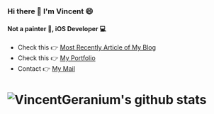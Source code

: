 ### Hi there 👋 I'm Vincent 😄

#### Not a painter 🎨, iOS Developer 💻

- Check this 👉 [Most Recently Article of My Blog](https://vincentgeranium.github.io/ios,/swift/2020/07/17/inflearnConcurrency-1.html)
- Check this 👉 [My Portfolio](https://github.com/VincentGeranium/Resume)
- Contact    👉 [My Mail](kwangjun3952@gmail.com)

# ![VincentGeranium's github stats](https://github-readme-stats.vercel.app/api?username=vincentgeranium&show_icons=true)

<!--
**VincentGeranium/VincentGeranium** is a ✨ _special_ ✨ repository because its `README.md` (this file) appears on your GitHub profile.

Here are some ideas to get you started:

- 🔭 I’m currently working on ...
- 🌱 I’m currently learning ...
- 👯 I’m looking to collaborate on ...
- 🤔 I’m looking for help with ...
- 💬 Ask me about ...
- 📫 How to reach me: ...
- 😄 Pronouns: ...
- ⚡ Fun fact: ...
-->

